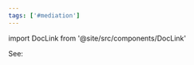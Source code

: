 ```yaml
---
tags: ['#mediation']
---
```


import DocLink from '@site/src/components/DocLink'

 

See: <DocLink to="imai generalized mediation"/>

